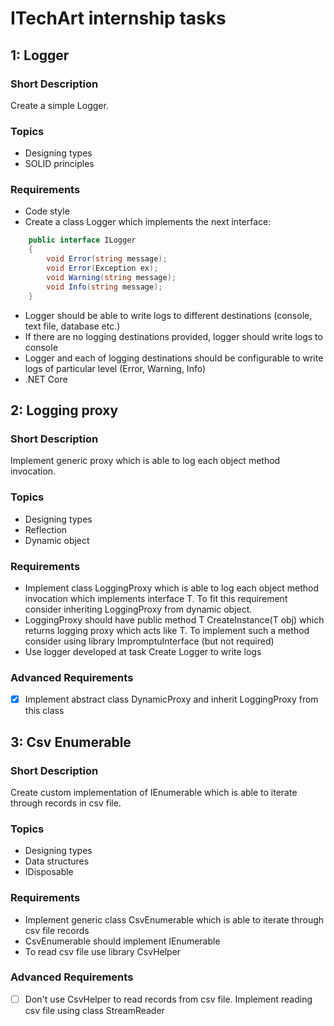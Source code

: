 # ITechArt internship tasks #
## 1: Logger ##
### Short Description ###
Create a simple Logger.
### Topics ###
- Designing types
- SOLID principles
### Requirements ###
- Code style
- Create a class Logger which implements the next interface:
````C#
    public interface ILogger
    {
        void Error(string message);
        void Error(Exception ex);
        void Warning(string message);
        void Info(string message);
    }
````
- Logger should be able to write logs to different destinations (console, text file, database etc.)
- If there are no logging destinations provided, logger should write logs to console
- Logger and each of logging destinations should be configurable to write logs of particular level (Error, Warning, Info)
- .NET Core

## 2: Logging proxy ##
### Short Description ###
Implement generic proxy which is able to log each object method invocation.
### Topics ###
- Designing types
- Reflection
- Dynamic object
### Requirements ###
- Implement class LoggingProxy which is able to log each object method invocation which implements interface T. To fit this requirement consider inheriting LoggingProxy from dynamic object.
- LoggingProxy should have public method T CreateInstance(T obj) which returns logging proxy which acts like T. To implement such a method consider using library ImpromptuInterface (but not required)
- Use logger developed at task Create Logger to write logs
### Advanced Requirements ###
- [x] Implement abstract class DynamicProxy and inherit LoggingProxy from this class

## 3: Csv Enumerable ##
### Short Description ###
Create custom implementation of IEnumerable which is able to iterate through records in csv file.
### Topics ###
- Designing types
- Data structures
- IDisposable
### Requirements ###
- Implement generic class CsvEnumerable which is able to iterate through csv file records
- CsvEnumerable should implement IEnumerable
- To read csv file use library CsvHelper
### Advanced Requirements ###
- [ ] Don't use CsvHelper to read records from csv file. Implement reading csv file using class StreamReader